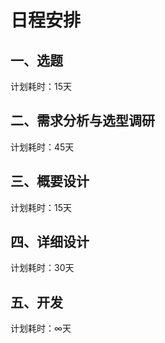 # 日程安排

## 一、选题
计划耗时：15天

## 二、需求分析与选型调研
计划耗时：45天    

## 三、概要设计
计划耗时：15天

## 四、详细设计
计划耗时：30天

## 五、开发
计划耗时：∞天
